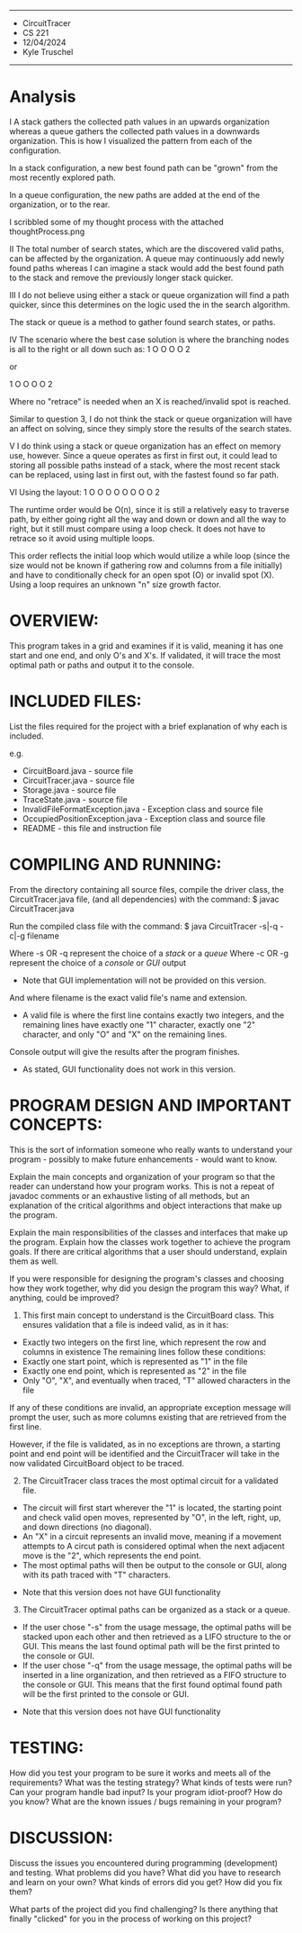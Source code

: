****************
* CircuitTracer
* CS 221
* 12/04/2024
* Kyle Truschel
**************** 

# Analysis
 I
 A stack gathers the collected path values in an upwards organization whereas a queue gathers the collected path values in a downwards organization. This is how I visualized the pattern from each of the configuration.

 In a stack configuration, a new best found path can be "grown" from the most recently explored path.

 In a queue configuration, the new paths are added at the end of the organization, or to the rear.

 I scribbled some of my thought process with the attached thoughtProcess.png

 II
 The total number of search states, which are the discovered valid paths, can be affected by the organization. A queue may continuously add newly found paths whereas I can imagine a stack would add the best found path to the stack and remove the previously longer stack quicker.

 III
 I do not believe using either a stack or queue organization will find a path quicker, since this determines on the logic used the in the search algorithm.

 The stack or queue is a method to gather found search states, or paths.

 IV
 The scenario where the best case solution is where the branching nodes is all to the right or all down such as:
 1 O O O O 2

 or

 1
 O
 O
 O
 O
 2

 Where no "retrace" is needed when an X is reached/invalid spot is reached.

 Similar to question 3, I do not think the stack or queue organization will have an affect on solving, since they simply store the results of the search states.

 V
 I do think using a stack or queue organization has an effect on memory use, however.
 Since a queue operates as first in first out, it could lead to storing all possible paths instead of a stack, where the most recent stack can be replaced, using last in first out, with the fastest found so far path.

 VI
 Using the layout:
 1 O O O O
 O O O O 2

 The runtime order would be O(n), since it is still a relatively easy to traverse path, by either going right all the way and down or down and all the way to right, but it still must compare using a loop check. It does not have to retrace so it avoid using multiple loops.

 This order reflects the initial loop which would utilize a while loop (since the size would not be known if gathering row and columns from a file initially) and have to conditionally check for an open spot (O) or invalid spot (X). Using a loop requires an unknown "n" size growth factor.

# OVERVIEW:
 This program takes in a grid and examines if it is valid, meaning it has one start and one end, and only O's and X's. If validated, it will trace the most optimal path or paths and output it to the console.

# INCLUDED FILES:

 List the files required for the project with a brief
 explanation of why each is included.

 e.g.
 * CircuitBoard.java - source file
 * CircuitTracer.java - source file
 * Storage.java - source file
 * TraceState.java - source file
 * InvalidFileFormatException.java - Exception class and source file
 * OccupiedPositionException.java - Exception class and source file
 * README - this file and instruction file

# COMPILING AND RUNNING:
 From the directory containing all source files, compile the
 driver class, the CircuitTracer.java file, (and all dependencies) with the command:
 $ javac CircuitTracer.java

 Run the compiled class file with the command:
 $ java CircuitTracer -s|-q -c|-g filename

 Where -s OR -q represent the choice of a *stack* or a *queue*
 Where -c OR -g represent the choice of a *console* or *GUI* output
 * Note that GUI implementation will not be provided on this version.

 And where filename is the exact valid file's name and extension.
 * A valid file is where the first line contains exactly two integers, 
 and the remaining lines have exactly one "1" character, exactly one "2"
 character, and only "O" and "X" on the remaining lines.

 Console output will give the results after the program finishes.
 * As stated, GUI functionality does not work in this version.

# PROGRAM DESIGN AND IMPORTANT CONCEPTS:

 This is the sort of information someone who really wants to
 understand your program - possibly to make future enhancements -
 would want to know.

 Explain the main concepts and organization of your program so that
 the reader can understand how your program works. This is not a repeat
 of javadoc comments or an exhaustive listing of all methods, but an
 explanation of the critical algorithms and object interactions that make
 up the program.

 Explain the main responsibilities of the classes and interfaces that make
 up the program. Explain how the classes work together to achieve the program
 goals. If there are critical algorithms that a user should understand, 
 explain them as well.
 
 If you were responsible for designing the program's classes and choosing
 how they work together, why did you design the program this way? What, if 
 anything, could be improved?

 1. This first main concept to understand is the CircuitBoard class.
 This ensures validation that a file is indeed valid, as in it has:
 - Exactly two integers on the first line, which represent the row and columns in existence
 The remaining lines follow these conditions:
 - Exactly one start point, which is represented as "1" in the file
 - Exactly one end point, which is represented as "2" in the file
 - Only "O", "X", and eventually when traced, "T" allowed characters in the file

 If any of these conditions are invalid, an appropriate exception message will prompt the user,
 such as more columns existing that are retrieved from the first line.

 However, if the file is validated, as in no exceptions are thrown, a starting point and end point will be identified
 and the CircuitTracer will take in the now validated CircuitBoard object to be traced.

 2. The CircuitTracer class traces the most optimal circuit for a validated file.
 - The circuit will first start wherever the "1" is located, the starting point and check valid open moves, 
 represented by "O", in the left, right, up, and down directions (no diagonal).
 - An "X" in a circuit represents an invalid move, meaning if a movement attempts to 
 A circut path is considered optimal when the next adjacent move is the "2", which represents the end point.
 - The most optimal paths will then be output to the console or GUI, along with its path traced with "T" characters.
 * Note that this version does not have GUI functionality

 3. The CircuitTracer optimal paths can be organized as a stack or a queue.
 - If the user chose "-s" from the usage message, the optimal paths will be stacked upon each other and then
 retrieved as a LIFO structure to the or GUI.
 This means the last found optimal path will be the first printed to the console or GUI.
 - If the user chose "-q" from the usage message, the optimal paths will be inserted in a line organization, and then retrieved
 as a FIFO structure to the console or GUI.
 This means that the first found optimal found path will be the first printed to the console or GUI.
 * Note that this version does not have GUI functionality

# TESTING:
 How did you test your program to be sure it works and meets all of the
 requirements? What was the testing strategy? What kinds of tests were run?
 Can your program handle bad input? Is your program  idiot-proof? How do you 
 know? What are the known issues / bugs remaining in your program?

# DISCUSSION:
 Discuss the issues you encountered during programming (development)
 and testing. What problems did you have? What did you have to research
 and learn on your own? What kinds of errors did you get? How did you 
 fix them?
 
 What parts of the project did you find challenging? Is there anything
 that finally "clicked" for you in the process of working on this project?